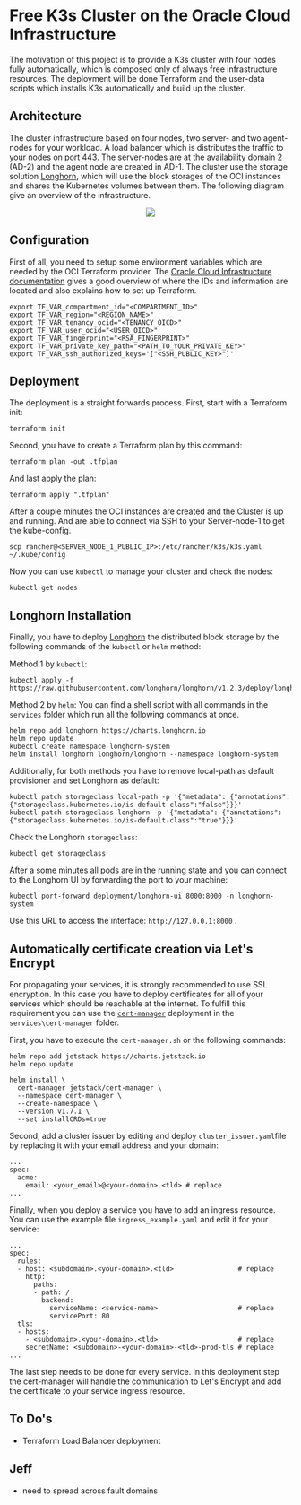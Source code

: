 # Free K3s Cluster on the Oracle Cloud Infrastructure

The motivation of this project is to provide a K3s cluster with four nodes fully automatically, which is composed only of always free infrastructure resources. The deployment will be done Terraform and the user-data scripts which installs K3s automatically and build up the cluster.

## Architecture
The cluster infrastructure based on four nodes, two server- and two agent-nodes for your workload. A load balancer which is distributes the traffic to your nodes on port 443. The server-nodes are at the availability domain 2 (AD-2) and the agent node are created in AD-1. The cluster use the storage solution [Longhorn](https://longhorn.io), which will use the block storages of the OCI instances and shares the Kubernetes volumes between them. The following diagram give an overview of the infrastructure.
<p align="center">
    <img src="diagram/k3s_oci.png" />
</p>

## Configuration
First of all, you need to setup some environment variables which are needed by the OCI Terraform provider. The [Oracle Cloud Infrastructure documentation](https://docs.oracle.com/en-us/iaas/developer-tutorials/tutorials/tf-provider/01-summary.htm) gives a good overview of where the IDs and information are located and also explains how to set up Terraform. 
```
export TF_VAR_compartment_id="<COMPARTMENT_ID>"
export TF_VAR_region="<REGION_NAME>"
export TF_VAR_tenancy_ocid="<TENANCY_OICD>"
export TF_VAR_user_ocid="<USER_OICD>"
export TF_VAR_fingerprint="<RSA_FINGERPRINT>"
export TF_VAR_private_key_path="<PATH_TO_YOUR_PRIVATE_KEY>"
export TF_VAR_ssh_authorized_keys='["<SSH_PUBLIC_KEY>"]'
```

## Deployment
The deployment is a straight forwards process. First, start with a Terraform init:
```
terraform init
```
Second, you have to create a Terraform plan by this command:
```
terraform plan -out .tfplan
```
And last apply the plan:
```
terraform apply ".tfplan"
```

After a couple minutes the OCI instances are created and the Cluster is up and running. And are able to connect via SSH to your Server-node-1 to get the kube-config.
```
scp rancher@<SERVER_NODE_1_PUBLIC_IP>:/etc/rancher/k3s/k3s.yaml ~/.kube/config
```

Now you can use ```kubectl``` to manage your cluster and check the nodes:
```
kubectl get nodes
```

## Longhorn Installation
Finally, you have to deploy [Longhorn](https://longhorn.io) the distributed block storage by the following commands of the ```kubectl``` or ```helm``` method:

Method 1 by ```kubectl```:
```
kubectl apply -f https://raw.githubusercontent.com/longhorn/longhorn/v1.2.3/deploy/longhorn.yaml
```

Method 2 by ```helm```:
You can find a shell script with all commands in the ```services``` folder which run all the following commands at once.
```
helm repo add longhorn https://charts.longhorn.io
helm repo update
kubectl create namespace longhorn-system
helm install longhorn longhorn/longhorn --namespace longhorn-system
```

Additionally, for both methods you have to remove local-path as default provisioner and set Longhorn as default:
``` 
kubectl patch storageclass local-path -p '{"metadata": {"annotations":{"storageclass.kubernetes.io/is-default-class":"false"}}}'
kubectl patch storageclass longhorn -p '{"metadata": {"annotations":{"storageclass.kubernetes.io/is-default-class":"true"}}}'
```

Check the Longhorn ```storageclass```:
```
kubectl get storageclass
```

After a some minutes all pods are in the running state and you can connect to the Longhorn UI by forwarding the port to your machine:
```
kubectl port-forward deployment/longhorn-ui 8000:8000 -n longhorn-system
```

Use this URL to access the interface: ```http://127.0.0.1:8000``` .

## Automatically certificate creation via Let's Encrypt
For propagating your services, it is strongly recommended to use SSL encryption. In this case you have to deploy certificates for all of your services which should be reachable at the internet. To fulfill this requirement you can use the [```cert-manager```](https://cert-manager.io/) deployment in the ```services\cert-manager``` folder.

First, you have to execute the ```cert-manager.sh``` or the following commands:
```
helm repo add jetstack https://charts.jetstack.io
helm repo update

helm install \
  cert-manager jetstack/cert-manager \
  --namespace cert-manager \
  --create-namespace \
  --version v1.7.1 \
  --set installCRDs=true
```

Second, add a cluster issuer by editing and deploy ```cluster_issuer.yaml```file by replacing it with your email address  and your domain:
```
...
spec:
  acme:
    email: <your_email>@<your-domain>.<tld> # replace
...
```

Finally, when you deploy a service you have to add an ingress resource. You can use the example file ```ingress_example.yaml``` and edit it for your service:
```
...
spec:
  rules:
  - host: <subdomain>.<your-domain>.<tld>                # replace
    http:
      paths:
      - path: /
        backend:
          serviceName: <service-name>                    # replace
          servicePort: 80
  tls:
  - hosts:
    - <subdomain>.<your-domain>.<tld>                    # replace
    secretName: <subdomain>-<your-domain>-<tld>-prod-tls # replace
...
```

The last step needs to be done for every service. In this deployment step the cert-manager will handle the communication to Let's Encrypt and add the certificate to your service ingress resource.
## To Do's
- Terraform Load Balancer deployment

## Jeff
- need to spread across fault domains

